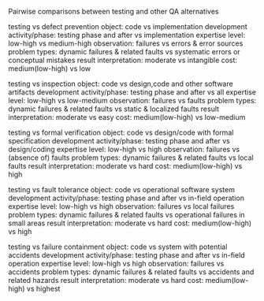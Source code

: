 Pairwise comparisons between testing and other QA alternatives

testing vs defect prevention
object: code vs implementation
development activity/phase: testing phase and after vs implementation
expertise level: low-high vs medium-high
observation: failures vs errors & error sources
problem types: dynamic failures & related faults vs systematic errors or conceptual mistakes
result interpretation: moderate vs intangible
cost: medium(low-high) vs low
 
testing vs inspection
object: code vs design,code and other software artifacts
development activity/phase: testing phase and after vs all
expertise level: low-high vs low-medium
observation: failures vs faults
problem types: dynamic failures & related faults vs static & localized faults
result interpretation: moderate vs easy
cost: medium(low-high) vs low-medium

testing vs formal verification
object: code vs design/code with formal specification
development activity/phase: testing phase and after vs design/coding
expertise level: low-high vs high
observation: failures vs (absence of) faults
problem types: dynamic failures & related faults vs local faults
result interpretation: moderate vs hard
cost: medium(low-high) vs high

testing vs fault tolerance
object: code vs operational software system
development activity/phase: testing phase and after vs in-field operation
expertise level: low-high vs high
observation: failures vs local failures
problem types: dynamic failures & related faults vs operational failures in small areas
result interpretation: moderate vs hard
cost: medium(low-high) vs high

testing vs failure containment
object: code vs system with potential accidents
development activity/phase: testing phase and after vs in-field operation
expertise level: low-high vs high
observation: failures vs accidents
problem types: dynamic failures & related faults vs accidents and related hazards
result interpretation: moderate vs hard
cost: medium(low-high) vs highest
